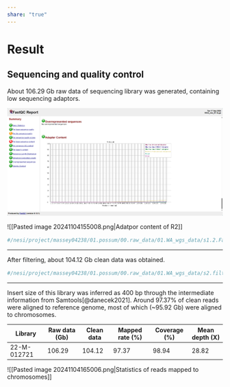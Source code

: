 ```yaml
---
share: "true"
---
```

# Result

## Sequencing and quality control

About 106.29 Gb raw data of sequencing library was generated, containing low sequencing adaptors.

![Adaptor content of R1](Images/Pasted%20image%2020241104154724.png)

![[Pasted image 20241104155008.png|Adatpor content of R2]]


```bash
#/nesi/project/massey04238/01.possum/00.raw_data/01.WA_wgs_data/s1.2.Fastqc_out
```

---
After filtering, about 104.12 Gb clean data was obtained.


```bash
#/nesi/project/massey04238/01.possum/00.raw_data/01.WA_wgs_data/s2.filtered
```

---
Insert size of this library was inferred as 400 bp through the intermediate information from Samtools[@danecek2021].  Around 97.37% of clean reads were aligned to reference genome, most of which (~95.92 Gb) were aligned to chromosomes.

| Library     | Raw data (Gb) | Clean data | Mapped rate (%) | Coverage (%) | Mean depth (X) |
| ----------- | ------------- | ---------- | --------------- | ------------ | -------------- |
| 22-M-012721 | 106.29        | 104.12     | 97.37           | 98.94        | 28.82          |

![[Pasted image 20241104165006.png|Statistics of reads mapped to chromosomes]] 





